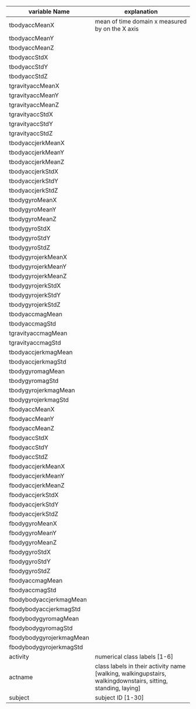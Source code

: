 variable Name | explanation 
------------- | -------------
tbodyaccMeanX | mean of time domain x measured by on the X axis  
tbodyaccMeanY | 
tbodyaccMeanZ |
tbodyaccStdX |
tbodyaccStdY |
tbodyaccStdZ |
tgravityaccMeanX |
tgravityaccMeanY |
tgravityaccMeanZ |
tgravityaccStdX |
tgravityaccStdY |
tgravityaccStdZ |
tbodyaccjerkMeanX |
tbodyaccjerkMeanY |
tbodyaccjerkMeanZ |
tbodyaccjerkStdX |
tbodyaccjerkStdY |
tbodyaccjerkStdZ |
tbodygyroMeanX |
tbodygyroMeanY |
tbodygyroMeanZ |
tbodygyroStdX |
tbodygyroStdY |
tbodygyroStdZ |
tbodygyrojerkMeanX |
tbodygyrojerkMeanY |
tbodygyrojerkMeanZ |
tbodygyrojerkStdX |
tbodygyrojerkStdY |
tbodygyrojerkStdZ |
tbodyaccmagMean |
tbodyaccmagStd |
tgravityaccmagMean |
tgravityaccmagStd |
tbodyaccjerkmagMean |
tbodyaccjerkmagStd |
tbodygyromagMean |
tbodygyromagStd |
tbodygyrojerkmagMean |
tbodygyrojerkmagStd |
fbodyaccMeanX |
fbodyaccMeanY |
fbodyaccMeanZ |
fbodyaccStdX |
fbodyaccStdY |
fbodyaccStdZ |
fbodyaccjerkMeanX |
fbodyaccjerkMeanY |
fbodyaccjerkMeanZ |
fbodyaccjerkStdX |
fbodyaccjerkStdY |
fbodyaccjerkStdZ |
fbodygyroMeanX |
fbodygyroMeanY |
fbodygyroMeanZ |
fbodygyroStdX |
fbodygyroStdY |
fbodygyroStdZ |
fbodyaccmagMean |
fbodyaccmagStd |
fbodybodyaccjerkmagMean |
fbodybodyaccjerkmagStd |
fbodybodygyromagMean |
fbodybodygyromagStd |
fbodybodygyrojerkmagMean |
fbodybodygyrojerkmagStd |
activity | numerical class labels [1-6]
actname | class labels in their activity name [walking, walkingupstairs, walkingdownstairs, sitting, standing, laying]
subject | subject ID [1-30]
